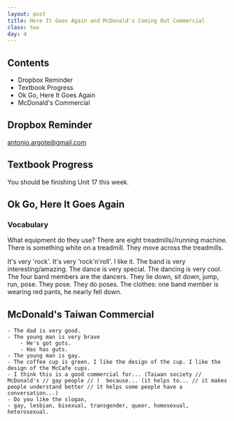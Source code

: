 ```yaml
---
layout: post
title: Here It Goes Again and McDonald's Coming Out Commercial
class: two
day: 4
---
```


## Contents

- Dropbox Reminder
- Textbook Progress
- Ok Go, Here It Goes Again
- McDonald's Commercial

## Dropbox Reminder

antonio.argote@gmail.com

## Textbook Progress

You should be finishing Unit 17 this week.

## Ok Go, Here It Goes Again

### Vocabulary

What equipment do they use?
There are eight treadmills//running machine.
There is something white on a treadmill.
They move across the treadmills.

It's very 'rock'.
It's very 'rock'n'roll'.
I like it.
The band is very interesting/amazing.
The dance is very special.
The dancing is very cool.
The four band members are the dancers.
They lie down, sit down, jump, run, pose.
They pose. They do poses.
The clothes: one band member is wearing red pants, he nearly fell down.

## McDonald's Taiwan Commercial
	- The dad is very good.
	- The young man is very brave
		- He's got guts.
		- Has has guts.
	- The young man is gay.
	- The coffee cup is green. I like the design of the cup. I like the design of the McCafe cups.
	- I think this is a good commercial for... (Taiwan society // McDonald's // gay people // )  because... (it helps to... // it makes people understand better // it helps some people have a conversation...)
	- Do you like the slogan, 
	- gay, lesbian, bisexual, transgender, queer, homosexual, heterosexual.



